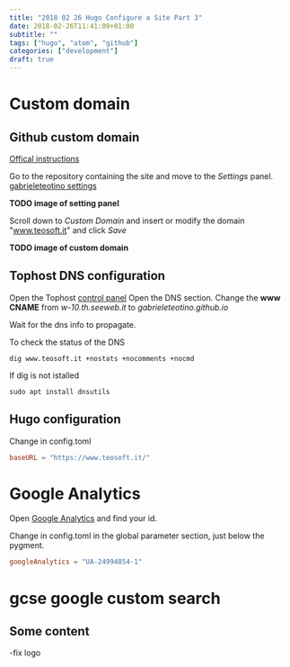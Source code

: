 ```yaml
---
title: "2018 02 26 Hugo Configure a Site Part 3"
date: 2018-02-26T11:41:09+01:00
subtitle: ""
tags: ["hugo", "atom", "github"]
categories: ["development"]
draft: true
---
```


# Custom domain
## Github custom domain
[Offical instructions](https://help.github.com/articles/adding-or-removing-a-custom-domain-for-your-github-pages-site/)

Go to the repository containing the site and move to the *Settings* panel.
[gabrieleteotino settings](https://github.com/gabrieleteotino/gabrieleteotino.github.io/settings)

**TODO image of setting panel**

Scroll down to *Custom Domain* and insert or modify the domain "www.teosoft.it" and click *Save*

**TODO image of custom domain**

## Tophost DNS configuration
Open the Tophost [control panel](https://cp.tophost.it/)
Open the DNS section.
Change the **www** **CNAME** from *w-10.th.seeweb.it* to *gabrieleteotino.github.io*

Wait for the dns info to propagate.

To check the status of the DNS
```shell
dig www.teosoft.it +nostats +nocomments +nocmd
```

If dig is not istalled
```shell
sudo apt install dnsutils
```

## Hugo configuration
Change in config.toml
```toml
baseURL = "https://www.teosoft.it/"
```

# Google Analytics
Open [Google Analytics](https://analytics.google.com) and find your id.

Change in config.toml in the global parameter section, just below the pygment.
```toml
googleAnalytics = "UA-24994854-1"
```

# gcse google custom search
## Some content
-fix logo

